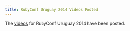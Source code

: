 ```yaml
---
title: RubyConf Uruguay 2014 Videos Posted
---
```


The [videos][v] for RubyConf Uruguay 2014 have been posted.

[v]: https://www.youtube.com/playlist?list=PLxx5qlTQCf0zx-DIFVHlftznHExI7ONEV
